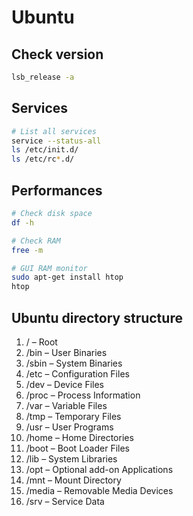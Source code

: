 # Ubuntu

## Check version
```bash
lsb_release -a
```

## Services
```bash
# List all services
service --status-all
ls /etc/init.d/
ls /etc/rc*.d/
```


## Performances
```bash
# Check disk space
df -h

# Check RAM
free -m

# GUI RAM monitor
sudo apt-get install htop
htop
```

## Ubuntu directory structure
1. / – Root
2. /bin – User Binaries
3. /sbin – System Binaries
4. /etc – Configuration Files
5. /dev – Device Files
6. /proc – Process Information
7. /var – Variable Files
8. /tmp – Temporary Files
9. /usr – User Programs
10. /home – Home Directories
11. /boot – Boot Loader Files
12. /lib – System Libraries
13. /opt – Optional add-on Applications
14. /mnt – Mount Directory
15. /media – Removable Media Devices
16. /srv – Service Data
